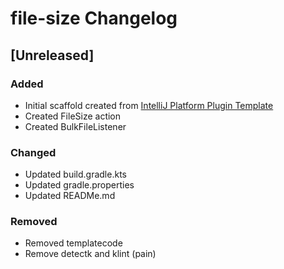 <!-- Keep a Changelog guide -> https://keepachangelog.com -->

# file-size Changelog

## [Unreleased]
### Added
- Initial scaffold created from [IntelliJ Platform Plugin Template](https://github.com/JetBrains/intellij-platform-plugin-template)
- Created FileSize action
- Created BulkFileListener

### Changed
- Updated build.gradle.kts
- Updated gradle.properties
- Updated READMe.md

### Removed
- Removed templatecode
- Remove detectk and klint (pain) 